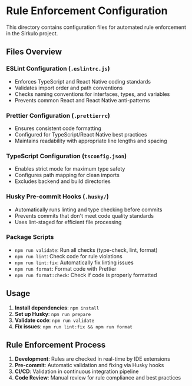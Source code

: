 # Rule Enforcement Configuration

This directory contains configuration files for automated rule enforcement in
the Sirkulo project.

## Files Overview

### ESLint Configuration (`.eslintrc.js`)

- Enforces TypeScript and React Native coding standards
- Validates import order and path conventions
- Checks naming conventions for interfaces, types, and variables
- Prevents common React and React Native anti-patterns

### Prettier Configuration (`.prettierrc`)

- Ensures consistent code formatting
- Configured for TypeScript/React Native best practices
- Maintains readability with appropriate line lengths and spacing

### TypeScript Configuration (`tsconfig.json`)

- Enables strict mode for maximum type safety
- Configures path mapping for clean imports
- Excludes backend and build directories

### Husky Pre-commit Hooks (`.husky/`)

- Automatically runs linting and type checking before commits
- Prevents commits that don't meet code quality standards
- Uses lint-staged for efficient file processing

### Package Scripts

- `npm run validate`: Run all checks (type-check, lint, format)
- `npm run lint`: Check code for rule violations
- `npm run lint:fix`: Automatically fix linting issues
- `npm run format`: Format code with Prettier
- `npm run format:check`: Check if code is properly formatted

## Usage

1. **Install dependencies**: `npm install`
2. **Set up Husky**: `npm run prepare`
3. **Validate code**: `npm run validate`
4. **Fix issues**: `npm run lint:fix && npm run format`

## Rule Enforcement Process

1. **Development**: Rules are checked in real-time by IDE extensions
2. **Pre-commit**: Automatic validation and fixing via Husky hooks
3. **CI/CD**: Validation in continuous integration pipeline
4. **Code Review**: Manual review for rule compliance and best practices
